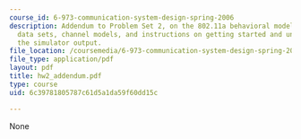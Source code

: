 ```yaml
---
course_id: 6-973-communication-system-design-spring-2006
description: Addendum to Problem Set 2, on the 802.11a behavioral model. Includes
  data sets, channel models, and instructions on getting started and understanding
  the simulator output.
file_location: /coursemedia/6-973-communication-system-design-spring-2006/6c39781805787c61d5a1da59f60dd15c_hw2_addendum.pdf
file_type: application/pdf
layout: pdf
title: hw2_addendum.pdf
type: course
uid: 6c39781805787c61d5a1da59f60dd15c

---
```

None